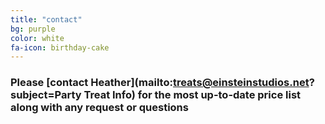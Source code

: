 ```yaml
---
title: "contact"
bg: purple
color: white
fa-icon: birthday-cake
---
```


### Please [contact Heather](mailto:treats@einsteinstudios.net?subject=Party Treat Info) for the most up-to-date price list<br />along with any request or questions 
